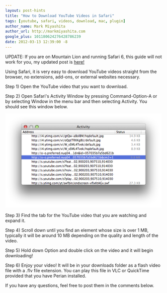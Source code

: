 ```yaml
---
layout: post-hints
title: "How to Download YouTube Videos in Safari"
tags: [youtube, safari, videos, download, mac, plugin]
author_name: Mark Miyashita
author_url: http://markmiyashita.com
google_plus: 101180624276428786239
date: 2012-03-13 12:39:00 -8
---
```


UPDATE: If you are on Mountain Lion and running Safari 6, this guide will not work for you, my updated post is <a href="http://hints.binaryage.com/how-to-download-youtube-videos-mountain-lion-safari-6/">here!</a>

Using Safari, it is very easy to download YouTube videos straight from the browser, no extensions, add-ons, or external websites necessary. 

Step 1) Open the YouTube video that you want to download.

Step 2) Open Safari's Activity Window by pressing Command-Option-A or by selecting Window in the menu bar and then selecting Activity. You should see this window below.

<img class="clear blog-image full-border" src="/images/download_youtube.png" title="Activity Window">

Step 3) Find the tab for the YouTube video that you are watching and expand it.

Step 4) Scroll down until you find an element whose size is over 1 MB, typically it will be around 10 MB depending on the quality and length of the video. 

Step 5) Hold down Option and double click on the video and it will begin downloading!

Step 6) Enjoy your video! It will be in your downloads folder as a flash video file with a .flv file extension. You can play this file in VLC or QuickTime provided that you have Perian installed.

If you have any questions, feel free to post them in the comments below.
